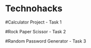 # Technohacks

#Calculator Project - Task 1

#Rock Paper Scissor - Task 2

#Random Password Generator - Task 3
